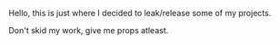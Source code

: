 Hello, this is just where I decided to leak/release some of my projects.

  Don't skid my work, give me props atleast.
